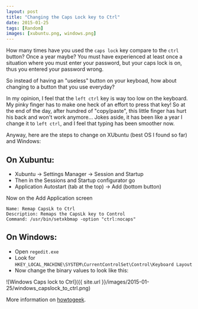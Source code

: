 ```yaml
---
layout: post
title: "Changing the Caps Lock key to Ctrl"
date: 2015-01-25
tags: [Random]
images: [xubuntu.png, windows.png]
---
```


How many times have you used the `caps lock` key compare to the `ctrl` button?
Once a year maybe? You must have experienced at least once a situation where you
must enter your password, but your caps lock is on, thus you entered your password wrong.

So instead of having an "useless" button on your keyboad, how about changing to a button that you use
everyday?

In my opinion, I feel that the `left ctrl` key is way too low on the keyboard.
My pinky finger has to make one heck of an effort to press that key! So at the end of the day,
after hundred of "copy/paste", this little finger has hurt his back and won't work anymore...
Jokes aside, it has been like a year I change it to `left ctrl`, and I feel that typing has been
smoother now.

Anyway, here are the steps to change on XUbuntu (best OS I found so far) and Windows:

On Xubuntu:
-----------
* Xubuntu → Settings Manager → Session and Startup
* Then in the Sessions and Startup configurator go
* Application Autostart (tab at the top) → Add (bottom button)

Now on the Add Application screen

```
Name: Remap CapsLk to Ctrl
Description: Remaps the CapsLk key to Control
Command: /usr/bin/setxkbmap -option "ctrl:nocaps"
```

On Windows:
-----------

* Open `regedit.exe`
* Look for `HKEY_LOCAL_MACHINE\SYSTEM\CurrentControlSet\Control\Keyboard Layout`
* Now change the binary values to look like this:

![Windows Caps lock to Ctrl]({{ site.url }}/images/2015-01-25/windows_capslock_to_ctrl.png)

More information on [howtogeek](http://www.howtogeek.com/howto/windows-vista/disable-caps-lock-key-in-windows-vista/).
